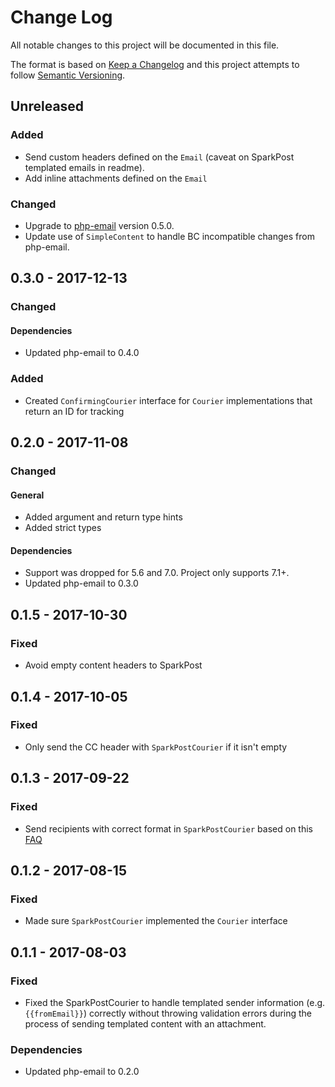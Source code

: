 # Change Log

All notable changes to this project will be documented in this file.

The format is based on [Keep a Changelog](http://keepachangelog.com/en/1.0.0/)
and this project attempts to follow [Semantic Versioning](http://semver.org/spec/v2.0.0.html).

## Unreleased

### Added

* Send custom headers defined on the `Email` (caveat on SparkPost templated emails in readme).
* Add inline attachments defined on the `Email`

### Changed

* Upgrade to [php-email](https://github.com/quartzy/php-email) version 0.5.0.
* Update use of `SimpleContent` to handle BC incompatible changes from php-email.

## 0.3.0 - 2017-12-13

### Changed

#### Dependencies

* Updated php-email to 0.4.0

### Added

* Created `ConfirmingCourier` interface for `Courier` implementations that return an ID for tracking

## 0.2.0 - 2017-11-08

### Changed

#### General

* Added argument and return type hints
* Added strict types

#### Dependencies

* Support was dropped for 5.6 and 7.0. Project only supports 7.1+.
* Updated php-email to 0.3.0

## 0.1.5 - 2017-10-30

### Fixed

* Avoid empty content headers to SparkPost

## 0.1.4 - 2017-10-05

### Fixed

* Only send the CC header with `SparkPostCourier` if it isn't empty

## 0.1.3 - 2017-09-22

### Fixed

* Send recipients with correct format in `SparkPostCourier` based on this [FAQ](https://www.sparkpost.com/docs/faq/cc-bcc-with-rest-api/)

## 0.1.2 - 2017-08-15

### Fixed

* Made sure `SparkPostCourier` implemented the `Courier` interface

## 0.1.1 - 2017-08-03

### Fixed

* Fixed the SparkPostCourier to handle templated sender information (e.g. `{{fromEmail}}`) correctly without throwing validation errors during the process of sending templated content with an attachment.

### Dependencies

* Updated php-email to 0.2.0
